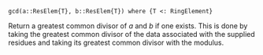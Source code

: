 ```
gcd(a::ResElem{T}, b::ResElem{T}) where {T <: RingElement}
```

Return a greatest common divisor of $a$ and $b$ if one exists. This is done by taking the greatest common divisor of the data associated with the supplied residues and taking its greatest common divisor with the modulus.
